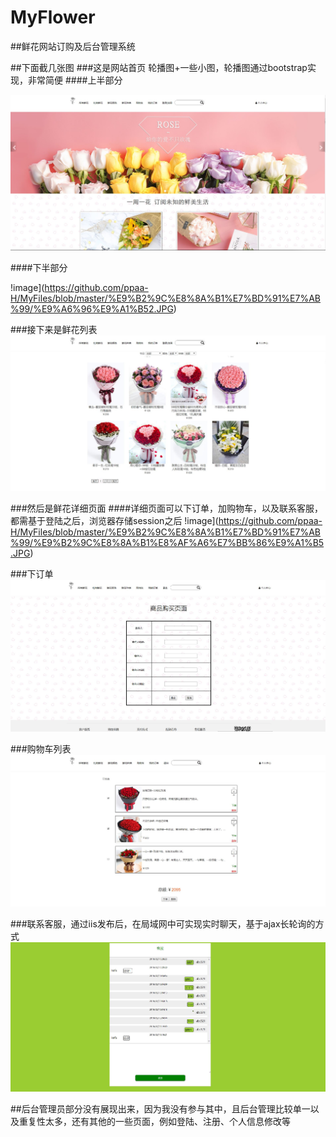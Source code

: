 # MyFlower
##鲜花网站订购及后台管理系统

##下面截几张图
###这是网站首页 轮播图+一些小图，轮播图通过bootstrap实现，非常简便
####上半部分

![image](https://github.com/ppaa-H/MyFiles/blob/master/%E9%B2%9C%E8%8A%B1%E7%BD%91%E7%AB%99/%E9%A6%96%E9%A1%B5.JPG)

####下半部分

!image](https://github.com/ppaa-H/MyFiles/blob/master/%E9%B2%9C%E8%8A%B1%E7%BD%91%E7%AB%99/%E9%A6%96%E9%A1%B52.JPG)

###接下来是鲜花列表
![image](https://github.com/ppaa-H/MyFiles/blob/master/%E9%B2%9C%E8%8A%B1%E7%BD%91%E7%AB%99/%E9%B2%9C%E8%8A%B1%E5%88%97%E8%A1%A8.JPG)

###然后是鲜花详细页面
####详细页面可以下订单，加购物车，以及联系客服，都需基于登陆之后，浏览器存储session之后
!image](https://github.com/ppaa-H/MyFiles/blob/master/%E9%B2%9C%E8%8A%B1%E7%BD%91%E7%AB%99/%E9%B2%9C%E8%8A%B1%E8%AF%A6%E7%BB%86%E9%A1%B5.JPG)

###下订单
![image](https://github.com/ppaa-H/MyFiles/blob/master/%E9%B2%9C%E8%8A%B1%E7%BD%91%E7%AB%99/%E4%B8%8B%E5%8D%95%E9%A1%B5%E9%9D%A2.JPG)

###购物车列表
![image](https://github.com/ppaa-H/MyFiles/blob/master/%E9%B2%9C%E8%8A%B1%E7%BD%91%E7%AB%99/%E8%B4%AD%E7%89%A9%E8%BD%A6%E5%88%97%E8%A1%A8.JPG)

###联系客服，通过iis发布后，在局域网中可实现实时聊天，基于ajax长轮询的方式
![image](https://github.com/ppaa-H/MyFiles/blob/master/%E9%B2%9C%E8%8A%B1%E7%BD%91%E7%AB%99/%E5%AE%A2%E6%9C%8D.JPG)


##后台管理员部分没有展现出来，因为我没有参与其中，且后台管理比较单一以及重复性太多，还有其他的一些页面，例如登陆、注册、个人信息修改等
